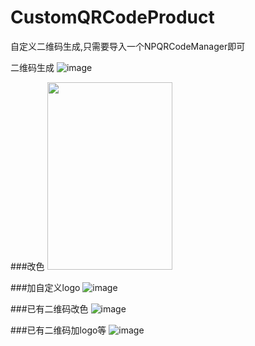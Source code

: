 # CustomQRCodeProduct
自定义二维码生成,只需要导入一个NPQRCodeManager即可

二维码生成
![image](https://github.com/XiangHongJiang/CustomQRCodeProduct/tree/master/ReadMeFile/QR0.png)

###改色
<img src="https://github.com/XiangHongJiang/CustomQRCodeProduct/tree/master/ReadMeFile/QR1.png" width="200" height="300">

###加自定义logo
![image](https://github.com/XiangHongJiang/CustomQRCodeProduct/tree/master/ReadMeFile/QR2.png)

###已有二维码改色
![image](https://github.com/XiangHongJiang/CustomQRCodeProduct/tree/master/ReadMeFile/QR3.png)

###已有二维码加logo等
![image](https://github.com/XiangHongJiang/CustomQRCodeProduct/tree/master/ReadMeFile/QR4.png)

